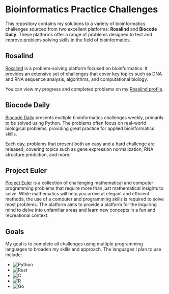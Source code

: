 # Bioinformatics Practice Challenges

This repository contains my solutions to a variety of bioinformatics challenges sourced from two excellent platforms: 
**Rosalind** and **Biocode Daily**.
These platforms offer a range of problems designed to test and improve problem-solving skills in the field of bioinformatics.

## Rosalind

[Rosalind](https://rosalind.info/problems/list-view/) is a problem-solving platform focused on bioinformatics. 
It provides an extensive set of challenges that cover key topics such as DNA and RNA sequence analysis, algorithms, and computational biology.

You can view my progress and completed problems on my [Rosalind profile](https://rosalind.info/users/dawnandrew/).

## Biocode Daily

[Biocode Daily](https://www.biocodedaily.com/archive) presents multiple bioinformatics challenges weekly, primarily to be solved using Python.
The problems often focus on real-world biological problems, providing great practice for applied bioinformatics skills.

Each day, problems that present both an easy and a hard challenge are released, covering topics such as gene expression normalization, RNA structure prediction, and more.

## Project Euler

[Project Euler](https://projecteuler.net/archives) is a collection of challenging mathematical and computer programming problems that require more than just mathematical insights to solve.
While mathematics will help you arrive at elegant and efficient methods, the use of a computer and programming skills is required to solve most problems.
The platform aims to provide a platform for the inquiring mind to delve into unfamiliar areas and learn new concepts in a fun and recreational context.

## Goals

My goal is to complete all challenges using multiple programming languages to broaden my skills and approach. The languages I plan to use include:

- ![Python](https://img.shields.io/badge/Python-3776AB?style=flat&logo=python&logoColor=white)
- ![Rust](https://img.shields.io/badge/Rust-000000?style=flat&logo=rust&logoColor=white)
- ![C](https://img.shields.io/badge/C-00599C?style=flat&logo=c&logoColor=white)
- ![R](https://img.shields.io/badge/R-276DC3?style=flat&logo=r&logoColor=white)
- ![Go](https://img.shields.io/badge/Go-00ADD8?style=flat&logo=go&logoColor=white)
